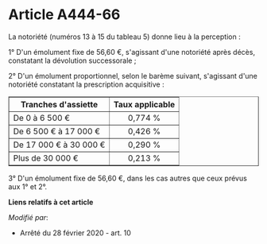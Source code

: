 # Article A444-66

La notoriété (numéros 13 à 15 du tableau 5) donne lieu à la perception :

1° D'un émolument fixe de 56,60 €, s'agissant d'une notoriété après décès, constatant la dévolution successorale ;

2° D'un émolument proportionnel, selon le barème suivant, s'agissant d'une notoriété constatant la prescription acquisitive :

<table border="1">
  <tbody>
    <tr>
      <th>Tranches d'assiette</th>
      <th>Taux applicable</th>
    </tr>
    <tr>
      <td align="left">De 0 à 6 500 €</td>
      <td align="center">0,774 %</td>
    </tr>
    <tr>
      <td align="left">De 6 500 € à 17 000 €</td>
      <td align="center">0,426 %</td>
    </tr>
    <tr>
      <td align="left">De 17 000 € à 30 000 €</td>
      <td align="center">0,290 %</td>
    </tr>
    <tr>
      <td align="left">Plus de 30 000 €</td>
      <td align="center">0,213 %</td>
    </tr>
  </tbody>
</table>

3° D'un émolument fixe de 56,60 €, dans les cas autres que ceux prévus aux 1° et 2°.

**Liens relatifs à cet article**

_Modifié par_:

  - Arrêté du 28 février 2020 - art. 10
